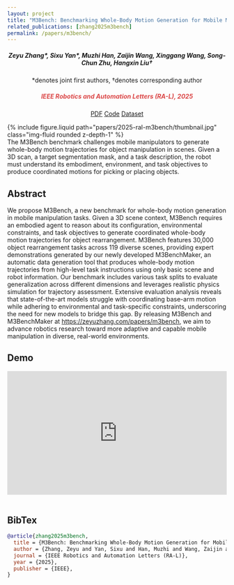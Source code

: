 ```yaml
---
layout: project
title: "M3Bench: Benchmarking Whole-Body Motion Generation for Mobile Manipulation in 3D Scenes"
related_publications: [zhang2025m3bench]
permalink: /papers/m3bench/
---
```


<h5 style="text-align: center;">
Zeyu Zhang*, Sixu Yan*, Muzhi Han, Zaijin Wang, Xinggang Wang, Song-Chun Zhu, Hangxin Liu†
</h5>
<p style="text-align: center;">
*denotes joint first authors, †denotes corresponding author
</p>
<h5 style="text-align: center; color: #db4848;">
IEEE Robotics and Automation Letters (RA-L), 2025
</h5>

<p style="text-align: center;">
<a href="https://arxiv.org/pdf/2410.06678" class="btn btn-secondary rounded-pill">PDF</a>
<a href="https://github.com/TooSchoolForCool/M3Bench" class="btn btn-secondary rounded-pill">Code</a>
<a href="https://huggingface.co/datasets/M3Bench/M3Bench" class="btn btn-secondary rounded-pill">Dataset</a>
</p>

<div class="row mt-3">
    <div class="col-sm">
        {% include figure.liquid path="papers/2025-ral-m3bench/thumbnail.jpg" class="img-fluid rounded z-depth-1" %}
    </div>
</div>
<div class="caption">
    The M3Bench benchmark challenges mobile manipulators to generate whole-body motion trajectories for object manipulation in scenes. Given a 3D scan, a target segmentation mask, and a task description, the robot must understand its embodiment, environment, and task objectives to produce coordinated motions for picking or placing objects.
</div>

## Abstract

We propose M3Bench, a new benchmark for whole-body motion generation in mobile manipulation tasks. Given a 3D scene context, M3Bench requires an embodied agent to reason about its configuration, environmental constraints, and task objectives to generate coordinated whole-body motion trajectories for object rearrangement. M3Bench features 30,000 object rearrangement tasks across 119 diverse scenes, providing expert demonstrations generated by our newly developed M3BenchMaker, an automatic data generation tool that produces whole-body motion trajectories from high-level task instructions using only basic scene and robot information. Our benchmark includes various task splits to evaluate generalization across different dimensions and leverages realistic physics simulation for trajectory assessment. Extensive evaluation analysis reveals that state-of-the-art models struggle with coordinating base-arm motion while adhering to environmental and task-specific constraints, underscoring the need for new models to bridge this gap. By releasing M3Bench and M3BenchMaker at https://zeyuzhang.com/papers/m3bench, we aim to advance robotics research toward more adaptive and capable mobile manipulation in diverse, real-world environments.

## Demo

<div style="padding:56.25% 0 0 0;position:relative;"><iframe src="https://www.youtube.com/embed/TwJQnRm663M" frameborder="0" allow="autoplay; fullscreen; picture-in-picture; clipboard-write; encrypted-media; web-share" style="position:absolute;top:0;left:0;width:100%;height:100%;" title="M3Bench: Benchmarking Whole-body Motion Generation for Mobile Manipulation in 3D Scenes"></iframe></div><script src="https://player.vimeo.com/api/player.js"></script><br/>

## BibTex

```bibtex
@article{zhang2025m3bench,
  title = {M3Bench: Benchmarking Whole-Body Motion Generation for Mobile Manipulation in 3D Scenes},
  author = {Zhang, Zeyu and Yan, Sixu and Han, Muzhi and Wang, Zaijin and Wang, Xinggang and Zhu, Song-Chun and Liu, Hangxin},
  journal = {IEEE Robotics and Automation Letters (RA-L)},
  year = {2025},
  publisher = {IEEE},
}
```
